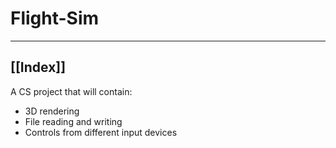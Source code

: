 # Flight-Sim
---
 ## [[Index]]
 
 A CS project that will contain:
 - 3D rendering
 - File reading and writing
 - Controls from different input devices